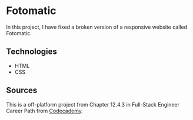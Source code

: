 # Fotomatic

In this project, I have fixed a broken version of a responsive website called Fotomatic.

## Technologies

- HTML
- CSS

## Sources

This is a off-platform project from Chapter 12.4.3 in Full-Stack Engineer Career Path from [Codecademy](https://www.codecademy.com/).
